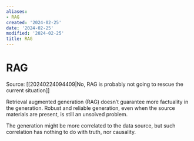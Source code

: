 ```yaml
---
aliases:
- RAG
created: '2024-02-25'
date: '2024-02-25'
modified: '2024-02-25'
title: RAG
---
```


# RAG

Source: [[20240224094409|No, RAG is probably not going to rescue the current situation]]

Retrieval augmented generation (RAG) doesn’t guarantee more factuality in the generation. Robust and reliable generation, even when the source materials are present, is still an unsolved problem.

The generation might be more correlated to the data source, but such correlation has nothing to do with truth, nor causality.